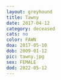 ```yaml
---
layout: greyhound
title: Tawny
date: 2017-04-12
category: deceased
cats: no
color: FAWN
doa: 2017-05-10
dob: 2009-01-12
pic: tawny.jpg
sex: FEMALE
dod: 2022-05-12
---
```


